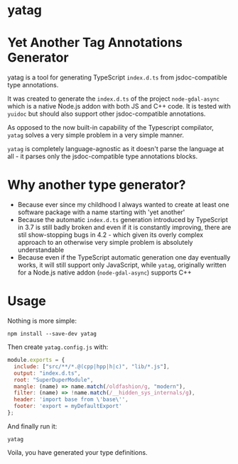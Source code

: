 # yatag

# Yet Another Tag Annotations Generator

yatag is a tool for generating TypeScript `index.d.ts` from jsdoc-compatible type annotations.

It was created to generate the `index.d.ts` of the project `node-gdal-async` which is a native Node.js addon with both JS and C++ code. It is tested with `yuidoc` but should also support other jsdoc-compatible annotations.

As opposed to the now built-in capability of the Typescript compilator, `yatag` solves a very simple problem in a very simple manner.

`yatag` is completely language-agnostic as it doesn't parse the language at all - it parses only the jsdoc-compatible type annotations blocks.

# Why another type generator?

- Because ever since my childhood I always wanted to create at least one software package with a name starting with 'yet another'
- Because the automatic `index.d.ts` generation introduced by TypeScript in 3.7 is still badly broken and even if it is constantly improving, there are stil show-stopping bugs in 4.2 - which given its overly complex approach to an otherwise very simple problem is absolutely understandable
- Because even if the TypeScript automatic generation one day eventually works, it will still support only JavaScript, while `yatag`, originally written for a Node.js native addon (`node-gdal-async`) supports C++

# Usage

Nothing is more simple:

```shell
npm install --save-dev yatag
```

Then create `yatag.config.js` with:

```js
module.exports = {
  include: ["src/**/*.@(cpp|hpp|h|c)", "lib/*.js"],
  output: "index.d.ts",
  root: "SuperDuperModule",
  mangle: (name) => name.match(/oldfashion/g, "modern"),
  filter: (name) => !name.match(/__hidden_sys_internals/g),
  header: 'import base from \'base\'',
  footer: 'export = myDefaultExport'
};
```

And finally run it:

```shell
yatag
```

Voila, you have generated your type definitions.
